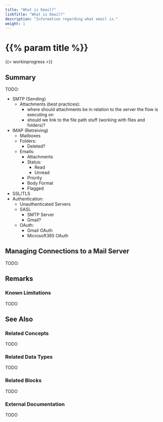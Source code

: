 ```yaml
---
title: "What is Email?"
linkTitle: "What is Email?"
description: "Information regarding what email is."
weight: 1
---
```


# {{% param title %}}

{{< workinprogress >}}

## Summary

TODO:

- SMTP (Sending)
  - Attachments (best practices):
    - where should attachments be in relation to the server the flow is executing on
    - should we link to the file path stuff (working with files and folders)?
- IMAP (Retreiving)
  - Mailboxes
  - Folders:
    - Deleted?
  - Emails:
    - Attachments
    - Status:
      - Read
      - Unread
    - Priority
    - Body Format
    - Flagged
- SSL/TLS
- Authentication:
  - Unauthenticated Servers
  - SASL
    - SMTP Server
    - Gmail?
  - OAuth:
    - Gmail OAuth
    - Microsoft365 OAuth

## Managing Connections to a Mail Server

TODO:

## Remarks

### Known Limitations

TODO

## See Also

### Related Concepts

TODO

### Related Data Types

TODO

### Related Blocks

TODO

### External Documentation

TODO
